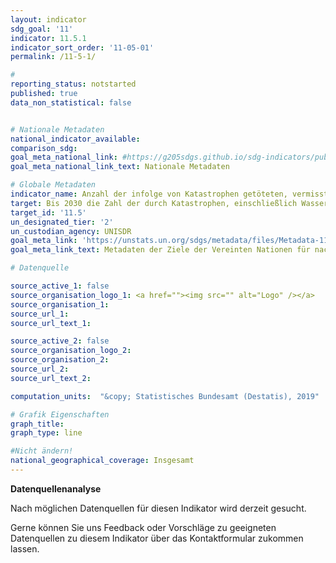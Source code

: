 ```yaml
---
layout: indicator
sdg_goal: '11'
indicator: 11.5.1
indicator_sort_order: '11-05-01'
permalink: /11-5-1/

#
reporting_status: notstarted
published: true
data_non_statistical: false


# Nationale Metadaten
national_indicator_available:
comparison_sdg:
goal_meta_national_link: #https://g205sdgs.github.io/sdg-indicators/public/MetaDe/11.5.1.pdf
goal_meta_national_link_text: Nationale Metadaten

# Globale Metadaten
indicator_name: Anzahl der infolge von Katastrophen getöteten, vermissten und direkt betroffenen Personen, je 100.000 Einwohner
target: Bis 2030 die Zahl der durch Katastrophen, einschließlich Wasserkatastrophen, bedingten Todesfälle und der davon betroffenen Menschen deutlich reduzieren und die dadurch verursachten unmittelbaren wirtschaftlichen Verluste im Verhältnis zum globalen Bruttoinlandsprodukt wesentlich verringern, mit Schwerpunkt auf dem Schutz der Armen und von Menschen in prekären Situationen
target_id: '11.5'
un_designated_tier: '2'
un_custodian_agency: UNISDR
goal_meta_link: 'https://unstats.un.org/sdgs/metadata/files/Metadata-11-05-01.pdf'
goal_meta_link_text: Metadaten der Ziele der Vereinten Nationen für nachhaltige Entwicklung

# Datenquelle

source_active_1: false
source_organisation_logo_1: <a href=""><img src="" alt="Logo" /></a>
source_organisation_1:
source_url_1:
source_url_text_1:

source_active_2: false
source_organisation_logo_2:
source_organisation_2:
source_url_2:
source_url_text_2:

computation_units:  "&copy; Statistisches Bundesamt (Destatis), 2019"

# Grafik Eigenschaften
graph_title:
graph_type: line

#Nicht ändern!
national_geographical_coverage: Insgesamt
---
```

**Datenquellenanalyse**

Nach möglichen Datenquellen für diesen Indikator wird derzeit gesucht.

Gerne können Sie uns Feedback oder Vorschläge zu geeigneten Datenquellen zu diesem Indikator über das Kontaktformular zukommen lassen.
